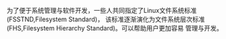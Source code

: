为了便于系统管理与软件开发，一些人共同指定了Linux文件系统标准(FSSTND,Filesystem Standard)，
该标准逐渐演化为文件系统层次标准(FHS,Filesystem Hierarchy Standard)。可以帮助用户更加容易
管理与开发。

   